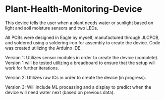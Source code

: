 # Plant-Health-Monitoring-Device
This device tells the user when a plant needs water or sunlight based on light and soil moisture sensors and two LEDs.

All PCBs were designed in Eagle by myself, manufactured through JLCPCB, and soldered using a soldering iron for assembly to create the device.
Code was created utilizing the Arduino IDE.

Version 1: Utilizes sensor modules in order to create the device (complete). Version 1 will be tested utilizing a breadboard to ensure that the setup will work for further iterations.

Version 2: Utilizes raw ICs in order to create the device (in progress).

Version 3: Will include ML processing and a display to predict when the device will need water next (based on previous data).
